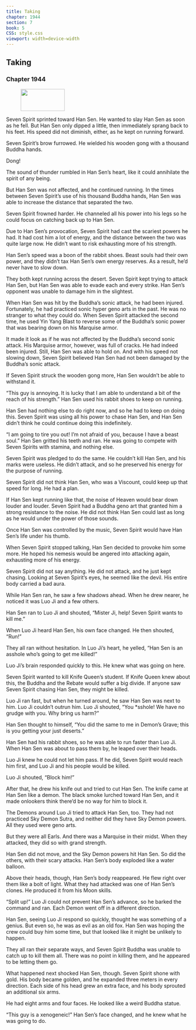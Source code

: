 ```yaml
---
title: Taking
chapter: 1944
section: 7
book: 5
CSS: style.css
viewport: width=device-width
---
```


## Taking

### Chapter 1944

<figure>
	<img src="../Images/gem.gif" alt="" id="gem" width="120" height="60" />
</figure>

Seven Spirit sprinted toward Han Sen. He wanted to slay Han Sen as soon as he fell. But Han Sen only dipped a little, then immediately sprang back to his feet. His speed did not diminish, either, as he kept on running forward.

Seven Spirit’s brow furrowed. He wielded his wooden gong with a thousand Buddha hands.

Dong!

The sound of thunder rumbled in Han Sen’s heart, like it could annihilate the spirit of any being.

But Han Sen was not affected, and he continued running. In the times between Seven Spirit’s use of his thousand Buddha hands, Han Sen was able to increase the distance that separated the two.

Seven Spirit frowned harder. He channeled all his power into his legs so he could focus on catching back up to Han Sen.

Due to Han Sen’s provocation, Seven Spirit had cast the scariest powers he had. It had cost him a lot of energy, and the distance between the two was quite large now. He didn’t want to risk exhausting more of his strength.

Han Sen’s speed was a boon of the rabbit shoes. Beast souls had their own power, and they didn’t tax Han Sen’s own energy reserves. As a result, he’d never have to slow down.

They both kept running across the desert. Seven Spirit kept trying to attack Han Sen, but Han Sen was able to evade each and every strike. Han Sen’s opponent was unable to damage him in the slightest.

When Han Sen was hit by the Buddha’s sonic attack, he had been injured. Fortunately, he had practiced sonic hyper geno arts in the past. He was no stranger to what they could do. When Seven Spirit attacked the second time, he used Yin Yang Blast to reverse some of the Buddha’s sonic power that was bearing down on his Marquise armor.

It made it look as if he was not affected by the Buddha’s second sonic attack. His Marquise armor, however, was full of cracks. He had indeed been injured. Still, Han Sen was able to hold on. And with his speed not slowing down, Seven Spirit believed Han Sen had not been damaged by the Buddha’s sonic attack.

If Seven Spirit struck the wooden gong more, Han Sen wouldn’t be able to withstand it.

“This guy is annoying. It is lucky that I am able to understand a bit of the reach of his strength.” Han Sen used his rabbit shoes to keep on running.

Han Sen had nothing else to do right now, and so he had to keep on doing this. Seven Spirit was using all his power to chase Han Sen, and Han Sen didn’t think he could continue doing this indefinitely.

“I am going to tire you out! I’m not afraid of you, because I have a beast soul.” Han Sen gritted his teeth and ran. He was going to compete with Seven Spirits with stamina, and nothing else.

Seven Spirit was pledged to do the same. He couldn’t kill Han Sen, and his marks were useless. He didn’t attack, and so he preserved his energy for the purpose of running.

Seven Spirit did not think Han Sen, who was a Viscount, could keep up that speed for long. He had a plan.

If Han Sen kept running like that, the noise of Heaven would bear down louder and louder. Seven Spirit had a Buddha geno art that granted him a strong resistance to the noise. He did not think Han Sen could last as long as he would under the power of those sounds.

Once Han Sen was controlled by the music, Seven Spirit would have Han Sen’s life under his thumb.

When Seven Spirit stopped talking, Han Sen decided to provoke him some more. He hoped his nemesis would be angered into attacking again, exhausting more of his energy.

Seven Spirit did not say anything. He did not attack, and he just kept chasing. Looking at Seven Spirit’s eyes, he seemed like the devil. His entire body carried a bad aura.

While Han Sen ran, he saw a few shadows ahead. When he drew nearer, he noticed it was Luo Ji and a few others.

Han Sen ran to Luo Ji and shouted, “Mister Ji, help! Seven Spirit wants to kill me.”

When Luo Ji heard Han Sen, his own face changed. He then shouted, “Run!”

They all ran without hesitation. In Luo Ji’s heart, he yelled, “Han Sen is an asshole who’s going to get me killed!”

Luo Ji’s brain responded quickly to this. He knew what was going on here.

Seven Spirit wanted to kill Knife Queen’s student. If Knife Queen knew about this, the Buddha and the Rebate would suffer a big divide. If anyone saw Seven Spirit chasing Han Sen, they might be killed.

Luo Ji ran fast, but when he turned around, he saw Han Sen was next to him. Luo Ji couldn’t outrun him. Luo Ji shouted, “You *sshole! We have no grudge with you. Why bring us harm?”

Han Sen thought to himself, “You did the same to me in Demon’s Grave; this is you getting your just deserts.”

Han Sen had his rabbit shoes, so he was able to run faster than Luo Ji. When Han Sen was about to pass them by, he leaped over their heads.

Luo Ji knew he could not let him pass. If he did, Seven Spirit would reach him first, and Luo Ji and his people would be killed.

Luo Ji shouted, “Block him!”

After that, he drew his knife out and tried to cut Han Sen. The knife came at Han Sen like a demon. The black smoke lurched toward Han Sen, and it made onlookers think there’d be no way for him to block it.

The Demons around Luo Ji tried to attack Han Sen, too. They had not practiced Sky Demon Sutra, and neither did they have Sky Demon powers. All they used were geno arts.

But they were all Earls. And there was a Marquise in their midst. When they attacked, they did so with grand strength.

Han Sen did not move, and the Sky Demon powers hit Han Sen. So did the others, with their scary attacks. Han Sen’s body exploded like a water balloon.

Above their heads, though, Han Sen’s body reappeared. He flew right over them like a bolt of light. What they had attacked was one of Han Sen’s clones. He produced it from his Moon skills.

“Split up!” Luo Ji could not prevent Han Sen’s advance, so he barked the command and ran. Each Demon went off in a different direction.

Han Sen, seeing Luo Ji respond so quickly, thought he was something of a genius. But even so, he was as evil as an old fox. Han Sen was hoping the crew could buy him some time, but that looked like it might be unlikely to happen.

They all ran their separate ways, and Seven Spirit Buddha was unable to catch up to kill them all. There was no point in killing them, and he appeared to be letting them go.

What happened next shocked Han Sen, though. Seven Spirit shone with gold. His body became golden, and he expanded three meters in every direction. Each side of his head grew an extra face, and his body sprouted an additional six arms.

He had eight arms and four faces. He looked like a weird Buddha statue.

“This guy is a xenogeneic!” Han Sen’s face changed, and he knew what he was going to do.